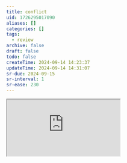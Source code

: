 ```yaml
---
title: conflict
uid: 1726295017090
aliases: []
categories: []
tags:
  - review
archive: false
draft: false
todo: false
createTime: 2024-09-14 14:23:37
updateTime: 2024-09-14 14:31:07
sr-due: 2024-09-15
sr-interval: 1
sr-ease: 230
---
```


<iframe
  class="iframe_full"
  src="https://dict.youdao.com/result?word=conflict&lang=en"
>
</iframe>
